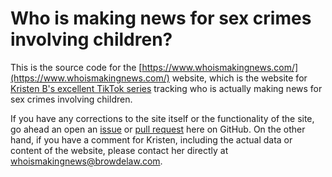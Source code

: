 # Who is making news for sex crimes involving children?
This is the source code for the [https://www.whoismakingnews.com/](https://www.whoismakingnews.com/) website, which is the website for [Kristen B's excellent TikTok series](https://www.tiktok.com/@newgirlny_fl) tracking who is actually making news for sex crimes involving children. 

If you have any corrections to the site itself or the functionality of the site, go ahead an open an [issue](https://github.com/ccrome/whoismakingnews/issues) or [pull request](https://github.com/ccrome/whoismakingnews/pulls) here on GitHub.  On the other hand, if you have a comment for Kristen, including the actual data or content of the website, please contact her directly at [whoismakingnews@browdelaw.com](whoismakingnews@browdelaw.com).